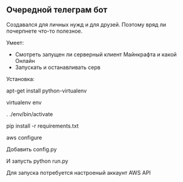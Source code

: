 Очередной телеграм бот
----------------------

Создавался для личных нужд и для друзей. Поэтому вряд ли почерпнете что-то полезное.

Умеет:
- Смотреть запущен ли серверный клиент Майнкрафта и какой Онлайн
- Запускать и останавливать серв

Установка:

apt-get install python-virtualenv

virtualenv env

. ./env/bin/activate

pip install -r requirements.txt

aws configure

Добавить config.py

И запусть python run.py

Для запуска потребуется настроеный аккаунт AWS API